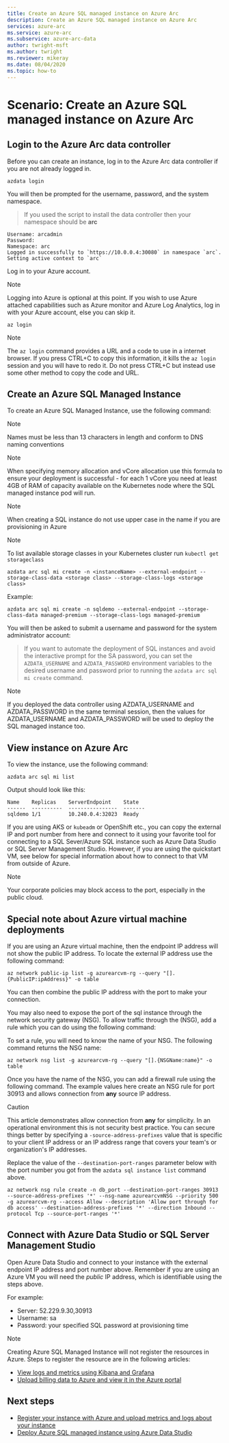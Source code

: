 ```yaml
---
title: Create an Azure SQL managed instance on Azure Arc
description: Create an Azure SQL managed instance on Azure Arc
services: azure-arc
ms.service: azure-arc
ms.subservice: azure-arc-data
author: twright-msft
ms.author: twright
ms.reviewer: mikeray
ms.date: 08/04/2020
ms.topic: how-to
---
```


# Scenario: Create an Azure SQL managed instance on Azure Arc

## Login to the Azure Arc data controller

Before you can create an instance, log in to the Azure Arc data controller if you are not already logged in.

```console
azdata login
```

You will then be prompted for the username, password, and the system namespace.  

> If you used the script to install the data controller then your namespace should be **arc**

```console
Username: arcadmin
Password:
Namespace: arc
Logged in successfully to `https://10.0.0.4:30080` in namespace `arc`. Setting active context to `arc`
```

Log in to your Azure account.

> [!NOTE]
> Logging into Azure is optional at this point. If you wish to use Azure attached capabilities such as Azure monitor and Azure Log Analytics, log in with your Azure account, else you can skip it.

```console
az login
```

> [!NOTE]
>  The `az login` command provides a URL and a code to use in a internet browser. If you press CTRL+C to copy this information, it kills the `az login` session and you will have to redo it. Do not press CTRL+C but instead use some other method to copy the code and URL.

## Create an Azure SQL Managed Instance

To create an Azure SQL Managed Instance, use the following command:

> [!NOTE]
>  Names must be less than 13 characters in length and conform to DNS naming conventions

> [!NOTE]
>  When specifying memory allocation and vCore allocation use this formula to ensure your deployment is successful - for each 1 vCore you need at least 4GB of RAM of capacity available on the Kubernetes node where the SQL managed instance pod will run.

> [!NOTE]
>  When creating a SQL instance do not use upper case in the name if you are provisioning in Azure

> [!NOTE]
>  To list available storage classes in your Kubernetes cluster run `kubectl get storageclass` 

```console
azdata arc sql mi create -n <instanceName> --external-endpoint --storage-class-data <storage class> --storage-class-logs <storage class>
```

Example:

```console
azdata arc sql mi create -n sqldemo --external-endpoint --storage-class-data managed-premium --storage-class-logs managed-premium
```

You will then be asked to submit a username and password for the system administrator account:

> If you want to automate the deployment of SQL instances and avoid the interactive prompt for the SA password, you can set the `AZDATA_USERNAME` and `AZDATA_PASSWORD` environment variables to the desired username and password prior to running the `azdata arc sql mi create` command.

> [!NOTE]
>  If you deployed the data controller using AZDATA_USERNAME and AZDATA_PASSWORD in the same terminal session, then the values for AZDATA_USERNAME and AZDATA_PASSWORD will be used to deploy the SQL managed instance too.


## View instance on Azure Arc

To view the instance, use the following command:

```console
azdata arc sql mi list
```

Output should look like this:

```console
Name    Replicas    ServerEndpoint    State
------  ----------  ----------------  -------
sqldemo 1/1         10.240.0.4:32023  Ready
```

If you are using AKS or `kubeadm` or OpenShift etc., you can copy the external IP and port number from here and connect to it using your favorite tool for connecting to a SQL Sever/Azure SQL instance such as Azure Data Studio or SQL Server Management Studio. However, if you are using the quickstart VM, see below for special information about how to connect to that VM from outside of Azure. 

> [!NOTE]
> Your corporate policies may block access to the port, especially in the public cloud.

## Special note about Azure virtual machine deployments

If you are using an Azure virtual machine, then the endpoint IP address will not show the public IP address. To locate the external IP address use the following command:

```console
az network public-ip list -g azurearcvm-rg --query "[].{PublicIP:ipAddress}" -o table
```

You can then combine the public IP address with the port to make your connection.

You may also need to expose the port of the sql instance through the network security gateway (NSG). To allow traffic through the (NSG), add a rule which you can do using the following command:

To set a rule, you will need to know the name of your NSG. The following command returns the NSG name:

```console
az network nsg list -g azurearcvm-rg --query "[].{NSGName:name}" -o table
```

Once you have the name of the NSG, you can add a firewall rule using the following command. The example values here create an NSG rule for port 30913 and allows connection from **any** source IP address. 

> [!CAUTION]
> This article demonstrates allow connection from **any** for simplicity. In an operational environment this is not security best practice. You can secure things better by specifying a `-source-address-prefixes` value that is specific to your client IP address or an IP address range that covers your team's or organization's IP addresses.

Replace the value of the `--destination-port-ranges` parameter below with the port number you got from the `azdata sql instance list` command above.

```console
az network nsg rule create -n db_port --destination-port-ranges 30913 --source-address-prefixes '*' --nsg-name azurearcvmNSG --priority 500 -g azurearcvm-rg --access Allow --description 'Allow port through for db access' --destination-address-prefixes '*' --direction Inbound --protocol Tcp --source-port-ranges '*'
```

## Connect with Azure Data Studio or SQL Server Management Studio

Open Azure Data Studio and connect to your instance with the external endpoint IP address and port number above. Remember if you are using an Azure VM you will need the _public_ IP address, which is identifiable using the steps above.

For example:

- Server: 52.229.9.30,30913
- Username: sa
- Password: your specified SQL password at provisioning time

> [!NOTE]
> Creating Azure SQL Managed Instance will not register the resources in Azure. Steps to register the resource are in the following articles: 
> - [View logs and metrics using Kibana and Grafana](monitor-grafana-kibana.md)
> - [Upload billing data to Azure and view it in the Azure portal](view-billing-data-in-azure.md) 

## Next steps

- [Register your instance with Azure and upload metrics and logs about your instance](upload-metrics-and-logs-to-azure-monitor.md)
- [Deploy Azure SQL managed instance using Azure Data Studio](create-sql-managed-instance-azure-data-studio.md)
